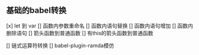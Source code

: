 ## 基础的babel转换
[x] let 到 var
[] 函数内参数重命名
[] 函数内语句替换
[] 函数内语句增加
[] 函数内删除语句
[] 箭头函数到普通函数
[] 有this的箭头函数到普通函数


[] 链式运算符转换
[] babel-plugin-ramda模仿

